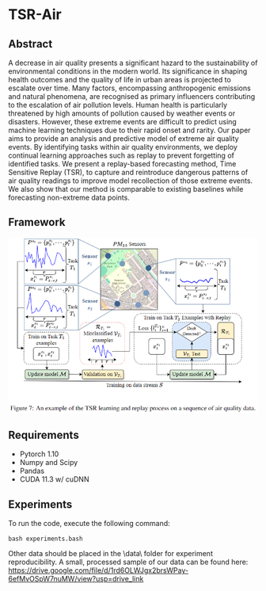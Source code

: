 # TSR-Air

## Abstract
A decrease in air quality presents a significant hazard to the sustainability of environmental conditions in the modern world. Its significance in shaping health outcomes and the quality of life in urban areas is projected to escalate over time. Many factors, encompassing anthropogenic emissions and natural phenomena, are recognised as primary influencers contributing to the escalation of air pollution levels. Human health is particularly threatened by high amounts of pollution caused by weather events or disasters. However, these extreme events are difficult to predict using machine learning techniques due to their rapid onset and rarity. Our paper aims to provide an analysis and predictive model of extreme air quality events. By identifying tasks within air quality environments, we deploy continual learning approaches such as replay to prevent forgetting of identified tasks. We present a replay-based forecasting method, Time Sensitive Replay (TSR), to capture and reintroduce dangerous patterns of air quality readings to improve model recollection of those extreme events. We also show that our method is comparable to existing baselines while forecasting non-extreme data points.

## Framework
![alt text](framework.png?raw=true)

## Requirements
- Pytorch 1.10
- Numpy and Scipy
- Pandas
- CUDA 11.3 w/ cuDNN

## Experiments
To run the code, execute the following command:
```
bash experiments.bash
```
Other data should be placed in the \data\ folder for experiment reproducibility. A small, processed sample of our data can be found here: https://drive.google.com/file/d/1rd6OLWJgx2brsWPay-6efMvOSpW7nuMW/view?usp=drive_link
